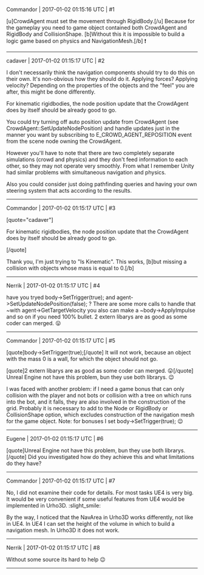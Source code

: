 Commandor | 2017-01-02 01:15:16 UTC | #1

[u]CrowdAgent must set the movement through RigidBody.[/u] Because for the gameplay you need to game object contained both CrowdAgent and RigidBody and CollisionShape.
[b]Without this it is impossible to build a logic game based on physics and NavigationMesh.[/b]
 :exclamation:

-------------------------

cadaver | 2017-01-02 01:15:17 UTC | #2

I don't necessarily think the navigation components should try to do this on their own. It's non-obvious how they should do it. Applying forces? Applying velocity? Depending on the properties of the objects and the "feel" you are after, this might be done differently.

For kinematic rigidbodies, the node position update that the CrowdAgent does by itself should be already good to go.

You could try turning off auto position update from CrowdAgent (see CrowdAgent::SetUpdateNodePosition) and handle updates just in the manner you want by subscribing to E_CROWD_AGENT_REPOSITION event from the scene node owning the CrowdAgent.

However you'll have to note that there are two completely separate simulations (crowd and physics) and they don't feed information to each other, so they may not operate very smoothly. From what I remember Unity had similar problems with simultaneous navigation and physics.

Also you could consider just doing pathfinding queries and having your own steering system that acts according to the results.

-------------------------

Commandor | 2017-01-02 01:15:17 UTC | #3

[quote="cadaver"]

For kinematic rigidbodies, the node position update that the CrowdAgent does by itself should be already good to go.

[/quote]


Thank you, I'm just trying to "Is Kinematic". This works, [b]but missing a collision with objects whose mass is equal to 0.[/b]

-------------------------

Nerrik | 2017-01-02 01:15:17 UTC | #4

have you tryed 
body->SetTrigger(true);
and
agent->SetUpdateNodePosition(false);
?
There are some more calls to handle that
~with agent->GetTargetVelocity you also can make a ~body->ApplyImpulse and so on if you need 100% bullet.
2 extern libarys are as good as some coder can merged. :stuck_out_tongue:

-------------------------

Commandor | 2017-01-02 01:15:17 UTC | #5

[quote]body->SetTrigger(true);[/quote]
It will not work, because an object with the mass 0 is a wall, for which the object should not go.

[quote]2 extern libarys are as good as some coder can merged. :stuck_out_tongue:[/quote]
Unreal Engine not have this problem, bun they use both librarys.  :wink: 


I was faced with another problem: if I need a game bonus that can only collision with the player and not bots or collision with a tree on which runs into the bot, and it falls, they are also involved in the construction of the grid. Probably it is necessary to add to the Node or RigidBody or CollisionShape option, which excludes construction of the navigation mesh for the game object. Note: for bonuses I set body->SetTrigger(true);  :wink:

-------------------------

Eugene | 2017-01-02 01:15:17 UTC | #6

[quote]Unreal Engine not have this problem, bun they use both librarys.[/quote]
Did you investigated how do they achieve this and what limitations do they have?

-------------------------

Commandor | 2017-01-02 01:15:17 UTC | #7

No, I did not examine their code for details. For most tasks UE4 is very big.
It would be very convenient if some useful features from UE4 would be implemented in Urho3D.  :slight_smile: 

By the way, I noticed that the NavArea in Urho3D works differently, not like in UE4. In UE4 I can set the height of the volume in which to build a navigation mesh. In Urho3D it does not work.

-------------------------

Nerrik | 2017-01-02 01:15:17 UTC | #8

Without some source its hard to help :wink:

-------------------------

